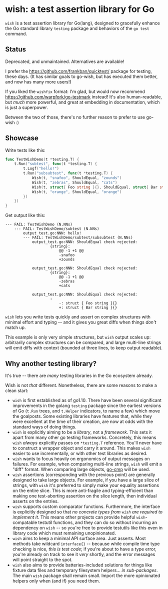 wish: a test assertion library for Go
=====================================

`wish` is a test assertion library for Go(lang), designed to gracefully enhance
the Go standard library `testing` package and behaviors of the `go test` command.


Status
------

Deprecated, and unmaintained.  Alternatives are available!

I prefer the https://github.com/frankban/quicktest/ package for testing, these days.  (It has similar goals to go-wish, but has executed them better, and now has many more users!)

If you liked the `wishfix` format: I'm glad, but would now recommend https://github.com/warpfork/go-testmark instead!  It's also human-readable, but _much_ more powerful, and great at embedding in documentation, which is just a superpower.

Between the two of those, there's no further reason to prefer to use go-wish :)



Showcase
--------

Write tests like this:

```go
func TestWishDemo(t *testing.T) {
	t.Run("subtest", func(t *testing.T) {
		t.Logf("hello!")
		t.Run("subsubtest", func(t *testing.T) {
			Wish(t, "snafoo", ShouldEqual, "zounds")
			Wish(t, "zebras", ShouldEqual, "cats")
			Wish(t, struct{ Foo string }{}, ShouldEqual, struct{ Bar string }{})
			Wish(t, "orange", ShouldEqual, "orange")
		})
	})
}
```

Get output like this:

```text
--- FAIL: TestWishDemo (N.NNs)
    --- FAIL: TestWishDemo/subtest (N.NNs)
    	output_test.go:NNN: hello!
        --- FAIL: TestWishDemo/subtest/subsubtest (N.NNs)
        	output_test.go:NNN: ShouldEqual check rejected:
        			{string}:
        				@@ -1 +1 @@
        				-snafoo
        				+zounds
        		
        	output_test.go:NNN: ShouldEqual check rejected:
        			{string}:
        				@@ -1 +1 @@
        				-zebras
        				+cats
        		
        	output_test.go:NNN: ShouldEqual check rejected:
        			:
        				-: struct { Foo string }{}
        				+: struct { Bar string }{}
```

`wish` lets you write tests quickly and assert on complex structures with minimal
effort and typing -- and it gives you great diffs when things *don't* match up.

This example is only very simple structures, but `wish` output scales up:
arbitrarily complex structures can be compared, and large multi-line strings
will emit diffs with context (bounded at three lines, to keep output readable).


Why another testing library?
----------------------------

It's true -- there are *many* testing libraries in the Go ecosystem already.

Wish is not *that* different.  Nonetheless, there are some reasons to make a clean start:

- `wish` is first established as of go1.10.  There have been several significant
  improvements in the golang `testing` package since the earliest versions of Go
  (`t.Run` trees, and `t.Helper` indicators, to name a few) which move the goalposts.
  Some existing libraries have features that, while they were excellent at the time
  of their creation, are now at odds with the standard ways of doing things.
- `wish` is explicitly aiming to be a *library*, not a *framework*.
  This sets it apart from many other go testing frameworks.
  Concretely, this means `wish` *always* explicitly passes on `*testing.T` reference.
  You'll never have to construct a wrapper object and carry it around.
  This makes `wish` easier to use incrementally, or with other test libraries as desired.
- `wish` wants to focus heavily on ergonomics of output messages on failures.
  For example, when comparing multi-line strings, `wish` will emit a "diff" format.
  When comparing large objects, [go-cmp](https://github.com/google/go-cmp) will be used.
- `wish` assertions (corresponding with the previous point) are generally designed to
  take large objects.  For example, if you have a large slice of strings, with `wish`
  it's preferred to simply make your equality assertions on the entire slice.
  This is more anti-fragile and typing-efficient than making one test-aborting
  assertion on the slice length, then individual asserts on the entries.
- `wish` supports custom comparator functions.  Furthermore, the interface is
  explicitly designed so that *no concrete types from `wish` are required to implement it*.
  This means other projects can provide helpful `wish`-compatable testutil functions,
  and they can do so without incurring an dependency on `wish` -- so you're free to
  provide testutils like this even in library code which must remaining unopinionated.
- `wish` aims to keep a minimal API surface area.  Just asserts.  Most methods take
  wildcard `interface{}` -- because while compile time type checking is nice,
  *this is test code*; if you're about to have a type error, you're already on track
  to see it *very* shortly, and the error messages will point straight to the spot.
- `wish` also aims to provide batteries-included solutions for things like fixture
  data files and temporary filesystem helpers... *in sub-packages*.  The main
  `wish` package shall remain small.  Import the more opinionated helpers only when
  (and if) you need them.
